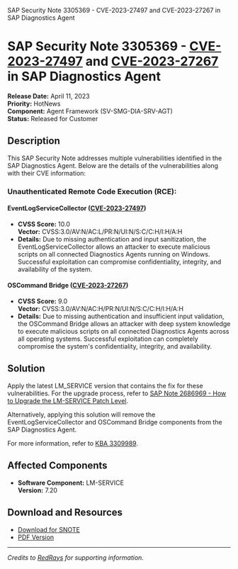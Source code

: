 SAP Security Note 3305369 - CVE-2023-27497 and CVE-2023-27267 in SAP Diagnostics Agent

# SAP Security Note 3305369 - [CVE-2023-27497](https://www.cve.org/CVERecord?id=CVE-2023-27497) and [CVE-2023-27267](https://www.cve.org/CVERecord?id=CVE-2023-27267) in SAP Diagnostics Agent

**Release Date:** April 11, 2023  
**Priority:** HotNews  
**Component:** Agent Framework (SV-SMG-DIA-SRV-AGT)  
**Status:** Released for Customer

## Description

This SAP Security Note addresses multiple vulnerabilities identified in the SAP Diagnostics Agent. Below are the details of the vulnerabilities along with their CVE information:

### Unauthenticated Remote Code Execution (RCE):

#### EventLogServiceCollector ([CVE-2023-27497](https://www.cve.org/CVERecord?id=CVE-2023-27497))
- **CVSS Score:** 10.0  
  **Vector:** CVSS:3.0/AV:N/AC:L/PR:N/UI:N/S:C/C:H/I:H/A:H  
- **Details:** Due to missing authentication and input sanitization, the EventLogServiceCollector allows an attacker to execute malicious scripts on all connected Diagnostics Agents running on Windows. Successful exploitation can compromise confidentiality, integrity, and availability of the system.

#### OSCommand Bridge ([CVE-2023-27267](https://www.cve.org/CVERecord?id=CVE-2023-27267))
- **CVSS Score:** 9.0  
  **Vector:** CVSS:3.0/AV:N/AC:H/PR:N/UI:N/S:C/C:H/I:H/A:H  
- **Details:** Due to missing authentication and insufficient input validation, the OSCommand Bridge allows an attacker with deep system knowledge to execute malicious scripts on all connected Diagnostics Agents across all operating systems. Successful exploitation can completely compromise the system's confidentiality, integrity, and availability.

## Solution

Apply the latest LM_SERVICE version that contains the fix for these vulnerabilities. For the upgrade process, refer to [SAP Note 2686969 - How to Upgrade the LM-SERVICE Patch Level](https://me.sap.com/notes/2686969).

Alternatively, applying this solution will remove the EventLogServiceCollector and OSCommand Bridge components from the SAP Diagnostics Agent.

For more information, refer to [KBA 3309989](https://me.sap.com/notes/3309989).

## Affected Components

- **Software Component:** LM-SERVICE  
  **Version:** 7.20

## Download and Resources

- [Download for SNOTE](https://notesdownloads.sap.com/note/0040000000433792023)
- [PDF Version](https://me.sap.com/sap/support/sfm/notes/print/0003305369?language=en-US&token=3016662B2F25F73894E60C272A48D9D9)

---

*Credits to [RedRays](https://redrays.io) for supporting information.*